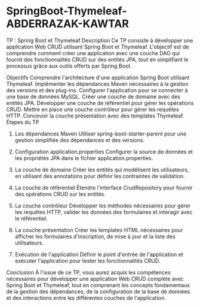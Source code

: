 # SpringBoot-Thymeleaf-ABDERRAZAK-KAWTAR
 TP : Spring Boot et Thymeleaf
Description
Ce TP consiste à développer une application Web CRUD utilisant Spring Boot et Thymeleaf. L'objectif est de comprendre comment créer une application avec une couche DAO qui fournit des fonctionnalités CRUD sur des entités JPA, tout en simplifiant le processus grâce aux outils offerts par Spring Boot.

Objectifs
Comprendre l'architecture d'une application Spring Boot utilisant Thymeleaf.
Implémenter les dépendances Maven nécessaires à la gestion des versions et des plug-ins.
Configurer l'application pour se connecter à une base de données MySQL.
Créer une couche de domaine avec des entités JPA.
Développer une couche de référentiel pour gérer les opérations CRUD.
Mettre en place une couche contrôleur pour gérer les requêtes HTTP.
Concevoir la couche présentation avec des templates Thymeleaf.
Étapes du TP
1. Les dépendances Maven
Utiliser spring-boot-starter-parent pour une gestion simplifiée des dépendances et des versions.

2. Configuration application.properties
Configurer la source de données et les propriétés JPA dans le fichier application.properties.

3. La couche de domaine
Créer les entités qui modélisent les utilisateurs, en utilisant des annotations pour définir les contraintes de validation.

4. La couche de référentiel
Étendre l'interface CrudRepository pour fournir des opérations CRUD sur les entités.

5. La couche contrôleur
Développer les méthodes nécessaires pour gérer les requêtes HTTP, valider les données des formulaires et interagir avec le référentiel.

6. La couche présentation
Créer les templates HTML nécessaires pour afficher les formulaires d'inscription, de mise à jour et la liste des utilisateurs.

7. Exécution de l'application
Définir le point d'entrée de l'application et exécuter l'application pour tester les fonctionnalités CRUD.

Conclusion
À l'issue de ce TP, vous aurez acquis les compétences nécessaires pour développer une application Web CRUD complète avec Spring Boot et Thymeleaf, tout en comprenant les concepts fondamentaux de la gestion des dépendances, de la configuration de la base de données et des interactions entre les différentes couches de l'application.
